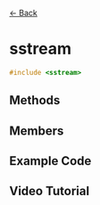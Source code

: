 [<- Back](../README.md)

# sstream

```cpp
#include <sstream>
```

## Methods

## Members

## Example Code

## Video Tutorial